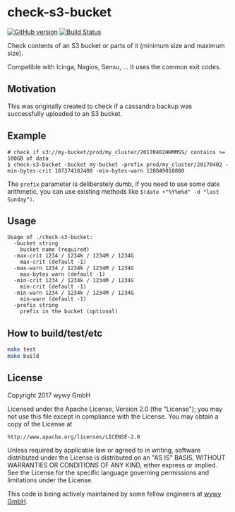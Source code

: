 # check-s3-bucket
[![GitHub version](https://badge.fury.io/gh/wywygmbh%2Fcheck-s3-bucket.svg)](https://badge.fury.io/gh/wywygmbh%2Fcheck-s3-bucket)
[![Build Status](https://travis-ci.org/wywygmbh/check-s3-bucket.svg?branch=master)](https://travis-ci.org/wywygmbh/check-s3-bucket)

Check contents of an S3 bucket or parts of it (minimum size and maximum size).

Compatible with Icinga, Nagios, Sensu, ... It uses the common exit codes.

## Motivation

This was originally created to check if a cassandra backup was successfully uploaded to an S3 bucket.

## Example

    # check if s3://my-bucket/prod/my_cluster/20170402HHMMSS/ contains >= 100GB of data
    $ check-s3-bucket -bucket my-bucket -prefix prod/my_cluster/20170402 -min-bytes-crit 107374182400 -min-bytes-warn 128849018880
    
The `prefix` parameter is deliberately dumb, if you need to use some date arithmetic, you can
use existing methods like `$(date +"%Y%m%d" -d "last Sunday")`.
 
## Usage

    Usage of ./check-s3-bucket:
      -bucket string
        bucket name (required)
      -max-crit 1234 / 1234k / 1234M / 1234G
        max-crit (default -1)
      -max-warn 1234 / 1234k / 1234M / 1234G
        max-bytes warn (default -1)
      -min-crit 1234 / 1234k / 1234M / 1234G
        min-crit (default -1)
      -min-warn 1234 / 1234k / 1234M / 1234G
        min-warn (default -1)
      -prefix string
        prefix in the bucket (optional)

## How to build/test/etc

```bash
make test
make build
```

## License

Copyright 2017 wywy GmbH

Licensed under the Apache License, Version 2.0 (the "License");
you may not use this file except in compliance with the License.
You may obtain a copy of the License at

    http://www.apache.org/licenses/LICENSE-2.0

Unless required by applicable law or agreed to in writing, software
distributed under the License is distributed on an "AS IS" BASIS,
WITHOUT WARRANTIES OR CONDITIONS OF ANY KIND, either express or implied.
See the License for the specific language governing permissions and
limitations under the License.

This code is being actively maintained by some fellow engineers at [wywy GmbH](http://wywy.com/).
